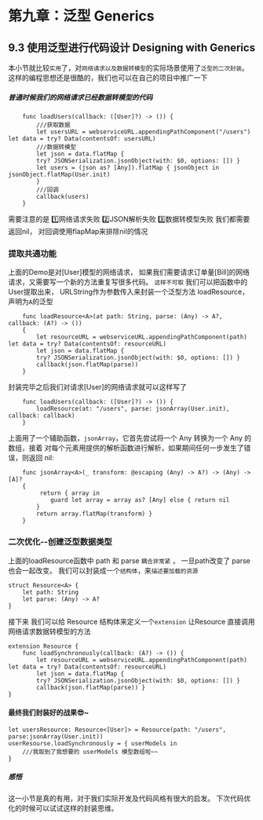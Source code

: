 # 第九章：泛型 Generics

## 9.3 使用泛型进行代码设计 Designing with Generics
本小节就比较```实用```了，对```网络请求以及数据转模型```的实际场景使用了```泛型的二次封装```。
这样的编程思想还是很酷的，我们也可以在自己的项目中推广一下

##### 普通时候我们的网络请求已经数据转模型的代码

        func loadUsers(callback: ([User]?) -> ()) {
            ///获取数据
            let usersURL = webserviceURL.appendingPathComponent("/users") let data = try? Data(contentsOf: usersURL)
            ///数据转模型
            let json = data.flatMap {
            try? JSONSerialization.jsonObject(with: $0, options: []) }
            let users = (json as? [Any]).flatMap { jsonObject in jsonObject.flatMap(User.init)
            }
            ///回调
            callback(users) 
        }

需要注意的是
1️⃣网络请求失败 
2️⃣JSON解析失败 
3️⃣数据转模型失败 
我们都需要返回nil， 对回调使用flapMap来排除nil的情况

### 提取共通功能
上面的Demo是对[User]模型的网络请求， 如果我们需要请求订单量[Bill]的网络请求，又需要写一个新的方法重复写很多代码。
```这样不可取```
我们可以把函数中的User提取出来， URLString作为参数传入来封装一个泛型方法 loadResource， 声明为``` A ```的泛型 

        func loadResource<A>(at path: String, parse: (Any) -> A?, callback: (A?) -> ())
        {
            let resourceURL = webserviceURL.appendingPathComponent(path) let data = try? Data(contentsOf: resourceURL)
            let json = data.flatMap {
            try? JSONSerialization.jsonObject(with: $0, options: []) }
            callback(json.flatMap(parse)) 
        }
        

封装完毕之后我们对请求[User]的网络请求就可以这样写了

        func loadUsers(callback: ([User]?) -> ()) {
            loadResource(at: "/users", parse: jsonArray(User.init), callback: callback)
        }

上面用了一个辅助函数，```jsonArray```，它首先尝试将一个 Any 转换为一个 Any 的数组，接着 对每个元素用提供的解析函数进行解析，如果期间任何一步发生了错误，则返回 nil:
        
        func jsonArray<A>(_ transform: @escaping (Any) -> A?) -> (Any) -> [A]?  
        {
             return { array in
                guard let array = array as? [Any] else { return nil
            }
            return array.flatMap(transform) }
        }

### 二次优化--创建泛型数据类型

上面的loadResource函数中  path 和 parse ```耦合非常紧``` ， 一旦path改变了 parse也会一起改变。
我们可以封装成一个```结构体```，来```描述要加载的资源```
    
    struct Resource<A> { 
        let path: String
        let parse: (Any) -> A?
    }

接下来 我们可以给 Resource 结构体来定义一个```extension``` 让Resource 直接调用网络请求数据转模型的方法

    extension Resource {
        func loadSynchronously(callback: (A?) -> ()) {
            let resourceURL = webserviceURL.appendingPathComponent(path) let data = try? Data(contentsOf: resourceURL)
            let json = data.flatMap {
            try? JSONSerialization.jsonObject(with: $0, options: []) }
            callback(json.flatMap(parse)) }
    }


####  最终我们封装好的战果😎~

    let usersResource: Resource<[User]> = Resource(path: "/users", parse:jsonArray(User.init))
    userResourse.loadSynchronously = { userModels in  
        ///我取到了我想要的 userModels 模型数组啦~~
    }


##### 感悟  
这一小节是真的有用，对于我们实际开发及代码风格有很大的启发。 下次代码优化的时候可以试试这样的封装思维。

